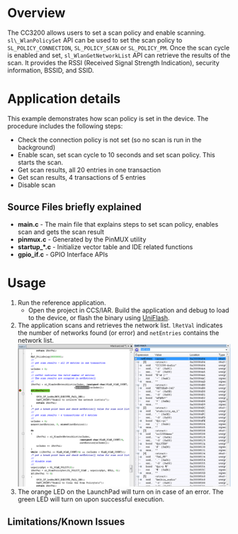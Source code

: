 # Overview

The CC3200 allows users to set a scan policy and enable scanning. `sl\_WlanPolicySet` API can be used to set the scan policy to
`SL_POLICY_CONNECTION`, `SL_POLICY_SCAN` or `SL_POLICY_PM`. Once the scan cycle is enabled and set, `sl_WlanGetNetworkList` API can retrieve the results of the scan. It provides the RSSI (Received Signal Strength Indication), security information, BSSID, and SSID.  

# Application details

This example demonstrates how scan policy is set in the device.
The procedure includes the following steps:

- Check the connection policy is not set (so no scan is run in the
background)  
- Enable scan, set scan cycle to 10 seconds and set scan policy. This
starts the scan.
- Get scan results, all 20 entries in one transaction  
- Get scan results, 4 transactions of 5 entries  
- Disable scan

## Source Files briefly explained

- **main.c** - The main file that explains steps to set scan policy,
    enables scan and gets the scan result  
- **pinmux.c** - Generated by the PinMUX utility
- **startup\_\*.c** - Initialize vector table and IDE related functions
- **gpio\_if.c** - GPIO Interface APIs  

# Usage

1. Run the reference application.
	- Open the project in CCS/IAR. Build the application and debug to load to the device, or flash the binary using [UniFlash](http://processors.wiki.ti.com/index.php/CC3100_%26_CC3200_UniFlash_Quick_Start_Guide).
2. The application scans and retrieves the network list. `lRetVal` indicates the number of networks found (or error) and `netEntries` contains the network list.<br>
	![](../../docs/images/scan1.png)
3. The orange LED on the LaunchPad will turn on in case of an error. The green LED will turn on upon successful execution.  

## Limitations/Known Issues
